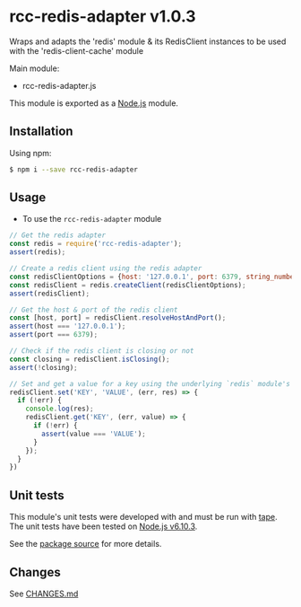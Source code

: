# rcc-redis-adapter v1.0.3
Wraps and adapts the 'redis' module &amp; its RedisClient instances to be used with the 'redis-client-cache' module

Main module:
- rcc-redis-adapter.js

This module is exported as a [Node.js](https://nodejs.org) module.

## Installation

Using npm:
```bash
$ npm i --save rcc-redis-adapter
```

## Usage

* To use the `rcc-redis-adapter` module
```js
// Get the redis adapter
const redis = require('rcc-redis-adapter');
assert(redis);

// Create a redis client using the redis adapter
const redisClientOptions = {host: '127.0.0.1', port: 6379, string_number: true};
const redisClient = redis.createClient(redisClientOptions);
assert(redisClient);

// Get the host & port of the redis client
const [host, port] = redisClient.resolveHostAndPort();
assert(host === '127.0.0.1');
assert(port === 6379);

// Check if the redis client is closing or not
const closing = redisClient.isClosing();
assert(!closing);

// Set and get a value for a key using the underlying `redis` module's `RedisClient` instance's methods
redisClient.set('KEY', 'VALUE', (err, res) => {
  if (!err) {
    console.log(res);
    redisClient.get('KEY', (err, value) => {
      if (!err) {
        assert(value === 'VALUE');
      }
    });
  }
})
```

## Unit tests
This module's unit tests were developed with and must be run with [tape](https://www.npmjs.com/package/tape). The unit tests have been tested on [Node.js v6.10.3](https://nodejs.org/en/blog/release/v6.10.3).  

See the [package source](https://github.com/byron-dupreez/rcc-redis-adapter) for more details.

## Changes
See [CHANGES.md](./CHANGES.md)
